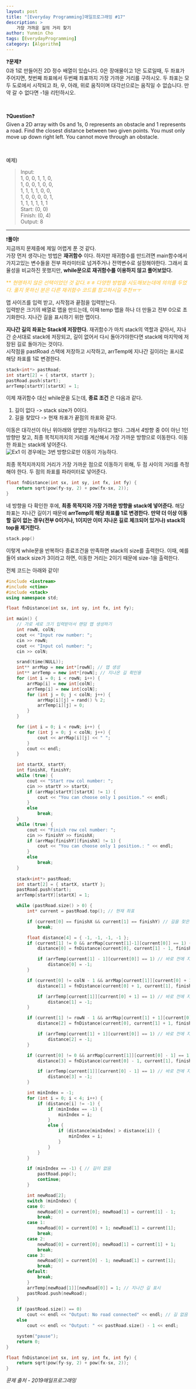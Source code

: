 ```yaml
---
layout: post
title: "[Everyday Programming]매일프로그래밍 #17"
description: >
    가장 가까운 길의 거리 찾기
author: Yunmin Cho
tags: [EverydayProgramming]
category: [Algorithm]
---
```


❓__문제__❓  
0과 1로 만들어진 2D 정수 배열이 있습니다. 0은 장애물이고 1은 도로일때, 두 좌표가 주어지면, 첫번째 좌표에서 두번째 좌표까지 가장 가까운 거리를 구하시오. 두 좌표는 모두 도로에서 시작되고 좌, 우, 아래, 위로 움직이며 대각선으로는 움직일 수 없습니다. 만약 갈 수 없다면 -1을 리턴하시오.  

<br/>

❓__Question__❓  
Given a 2D array with 0s and 1s, 0 represents an obstacle and 1 represents a road. Find the closest distance between two given points. You must only move up down right left. You cannot move through an obstacle.  

<br/>

예제)  
> Input:  
  1, 0, 0, 1, 1, 0,  
  1, 0, 0, 1, 0, 0,  
  1, 1, 1, 1, 0, 0,  
  1, 0, 0, 0, 0, 1,  
  1, 1, 1, 1, 1, 1  
  Start: (0, 0)  
  Finish: (0, 4)  
  Output: 8  

* * *

❗__풀이__❗  
지금까지 문제중에 제일 어렵게 푼 것 같다.  
가장 먼저 생각나는 방법은 __재귀함수__ 이다. 하지만 재귀함수를 만드려면 main함수에서 가지고있는 변수들을 전부 파라미터로 넘겨주거나 전역변수로 설정해야한다. 그래서 효율성을 비교하진 못했지만, __while문으로 재귀함수를 이용하지 않고 풀어보았다.__  

<span style="color: #FCBD2B">** *현명하지 않은 선택이었던 것 같다.ㅎㅎ 다양한 방법을 시도해보는데에 의의를 두었다. 풀지 못하신 분은 다른 재귀함수 코드를 참고하시길 추천ㅠㅜ*</span>  

맵 사이즈를 입력 받고, 시작점과 끝점을 입력받는다.  
입력받은 크기의 배열로 맵을 만드는데, 이때 temp 맵을 하나 더 만들고 전부 0으로 초기화한다. 지나간 길을 표시하기 위한 맵이다.  

__<span style="color: var(--highlight-color)">지나간 길의 좌표는 Stack에 저장한다.</span>__ 재귀함수가 마치 stack의 역할과 같아서, 지나간 순서대로 stack에 저장되고, 길이 없어서 다시 돌아가야한다면 stack에 마지막에 저장된 길로 돌아가는 것이다.  
시작점을 pastRoad 스택에 저장하고 시작하고, arrTemp에 지나간 길이라는 표시로 해당 좌표를 1로 변경한다.
~~~c++
stack<int*> pastRoad;
int start[2] = { startX, startY };
pastRoad.push(start);
arrTemp[startY][startX] = 1;
~~~  

이제 재귀함수 대신 while문을 도는데, __종료 조건__ 은 다음과 같다.  
1. 길이 없다 -> stack size가 0이다.  
2. 길을 찾았다 -> 현재 좌표가 끝점의 좌표와 같다.  

이동은 대각선이 아닌 위아래와 양옆만 가능하다고 했다. 그래서 4방향 중 0이 아닌 1인 방향만 찾고, 최종 목적지까지의 거리를 계산해서 가장 가까운 방향으로 이동한다. 이동한 좌표는 stack에 넣어준다.  
![Ex1](/assets/img/programming/everydaycoding17_1.JPG)
이 경우에는 3번 방향으로만 이동이 가능하다.  

최종 목적지까지의 거리가 가장 가까운 점으로 이동하기 위해, 두 점 사이의 거리를 측정해야 한다. 두 점의 좌표를 파라미터로 넣어준다.  
~~~c++
float fnDistance(int sx, int sy, int fx, int fy) {
	return sqrt(pow(fy-sy, 2) + pow(fx-sx, 2));
}
~~~

네 방향을 다 확인한 후에, __최종 목적지와 가장 가까운 방향을 stack에 넣어준다.__ 해당 좌표는 지나간 길이기 때문에 __arrTemp의 해당 좌표를 1로 변경한다.__ __<span style="color: var(--highlight-color)">만약 더 이상 이동할 길이 없는 경우(전부 0이거나, 1이지만 이미 지나온 길로 체크되어 있거나) stack의 top을 제거한다.</span>__
~~~c++
stack.pop()
~~~

이렇게 while문을 반복하다 종료조건을 만족하면 stack의 size를 출력한다. 이때, 예를들어 stack size가 3이라고 하면, 이동한 거리는 2이기 때문에 size-1을 출력한다.  

전체 코드는 아래와 같이!
~~~c++
#include <iostream>
#include <ctime>
#include <stack>
using namespace std;

float fnDistance(int sx, int sy, int fx, int fy);

int main() {
	// 가로 세로 크기 입력받아서 랜덤 맵 생성하기
	int rowN, colN;
	cout << "Input row number: ";
	cin >> rowN;
	cout << "Input col number: ";
	cin >> colN;

	srand(time(NULL));
	int** arrMap = new int*[rowN]; // 맵 생성
	int** arrTemp = new int*[rowN]; // 지나온 길 확인용
	for (int i = 0; i < rowN; i++) {
		arrMap[i] = new int[colN];
		arrTemp[i] = new int[colN];
		for (int j = 0; j < colN; j++) {
			arrMap[i][j] = rand() % 2;
			arrTemp[i][j] = 0;
		}
	}

	for (int i = 0; i < rowN; i++) {
		for (int j = 0; j < colN; j++) {
			cout << arrMap[i][j] << " ";
		}
		cout << endl;
	}

	int startX, startY;
	int finishX, finishY;
	while (true) {
		cout << "Start row col number: ";
		cin >> startY >> startX;
		if (arrMap[startY][startX] != 1) {
			cout << "You can choose only 1 position." << endl;
		}
		else
			break;
	}
	while (true) {
		cout << "Finish row col number: ";
		cin >> finishY >> finishX;
		if (arrMap[finishY][finishX] != 1) {
			cout << "You can choose only 1 position.: " << endl;
		}
		else
			break;
	}
 	
	stack<int*> pastRoad;
	int start[2] = { startX, startY };
	pastRoad.push(start);
	arrTemp[startY][startX] = 1;

	while (pastRoad.size() > 0) {
		int* current = pastRoad.top(); // 현재 좌표

		if (current[0] == finishX && current[1] == finishY) // 길을 찾은 경우
			break;

		float distance[4] = { -1, -1, -1, -1 };
		if (current[1] != 0 && arrMap[current[1]-1][current[0]] == 1) { // 위 방향 확인
			distance[0] = fnDistance(current[0], current[1] - 1, finishX, finishY);

			if (arrTemp[current[1] - 1][current[0]] == 1) // 바로 전에 지나온 길이면
				distance[0] = -1;
		}

		if (current[0] != colN - 1 && arrMap[current[1]][current[0] + 1] == 1) { // 오른쪽 방향 확인
			distance[1] = fnDistance(current[0] + 1, current[1], finishX, finishY);

			if (arrTemp[current[1]][current[0] + 1] == 1) // 바로 전에 지나온 길이면
				distance[1] = -1;
		}

		if (current[1] != rowN - 1 && arrMap[current[1] + 1][current[0]] == 1) { // 왼쪽 방향 확인
			distance[2] = fnDistance(current[0], current[1] + 1, finishX, finishY);

			if (arrTemp[current[1] + 1][current[0]] == 1) // 바로 전에 지나온 길이면
				distance[2] = -1;
		}

		if (current[0] != 0 && arrMap[current[1]][current[0] - 1] == 1) { // 아래쪽 방향 확인
			distance[3] = fnDistance(current[0] - 1, current[1], finishX, finishY);

			if (arrTemp[current[1]][current[0] - 1] == 1) // 바로 전에 지나온 길이면
				distance[3] = -1;
		}

		int minIndex = -1;
		for (int i = 0; i < 4; i++) {
			if (distance[i] != -1) {
				if (minIndex == -1) {
					minIndex = i;
				}
				else {
					if (distance[minIndex] > distance[i]) {
						minIndex = i;
					}
				}
			}
		}

		if (minIndex == -1) { // 길이 없음
			pastRoad.pop();
			continue;
		}

		int newRoad[2];
		switch (minIndex) {
		case 0: 
			newRoad[0] = current[0]; newRoad[1] = current[1] - 1;
			break;
		case 1: 
			newRoad[0] = current[0] + 1; newRoad[1] = current[1];
			break;
		case 2: 
			newRoad[0] = current[0]; newRoad[1] = current[1] + 1;
			break;
		case 3: 
			newRoad[0] = current[0] - 1; newRoad[1] = current[1];
			break;
		default: 
			break;
		}
		arrTemp[newRoad[1]][newRoad[0]] = 1; // 지나간 길 표시
		pastRoad.push(newRoad);
	}

	if (pastRoad.size() == 0)
		cout << endl << "Output: No road connected" << endl; // 길 없음
	else
		cout << endl << "Output: " << pastRoad.size() - 1 << endl;

	system("pause");
	return 0;
}

float fnDistance(int sx, int sy, int fx, int fy) {
	return sqrt(pow(fy-sy, 2) + pow(fx-sx, 2));
}
~~~


*문제 출처 - 2019매일프로그래밍*